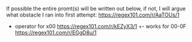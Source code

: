 If possible the entire promt(s) will be written out below, if not, I will argue what obstacle I ran into
first attempt: https://regex101.com/r/AaTOUs/1
+ operator for x00 https://regex101.com/r/kEZyX3/1
+- works for 00-0F https://regex101.com/r/EGgD8u/1
